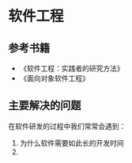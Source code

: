 # 软件工程

## 参考书籍

* 《软件工程：实践者的研究方法》
* 《面向对象软件工程》

## 主要解决的问题

在软件研发的过程中我们常常会遇到：

1. 为什么软件需要如此长的开发时间
2. 
